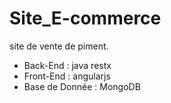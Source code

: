 # Site_E-commerce

site de vente de piment.
- Back-End : java restx
- Front-End : angularjs
- Base de Donnée : MongoDB
